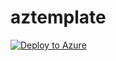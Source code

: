 # aztemplate
[![Deploy to Azure](https://aka.ms/deploytoazurebutton)](https://portal.azure.com/#create/Microsoft.Template/uri/https%3A%2F%2Fraw.githubusercontent.com%2FZerontechnologies%2Faztemplate%2Fmain%2Fazuredeploy.json)

